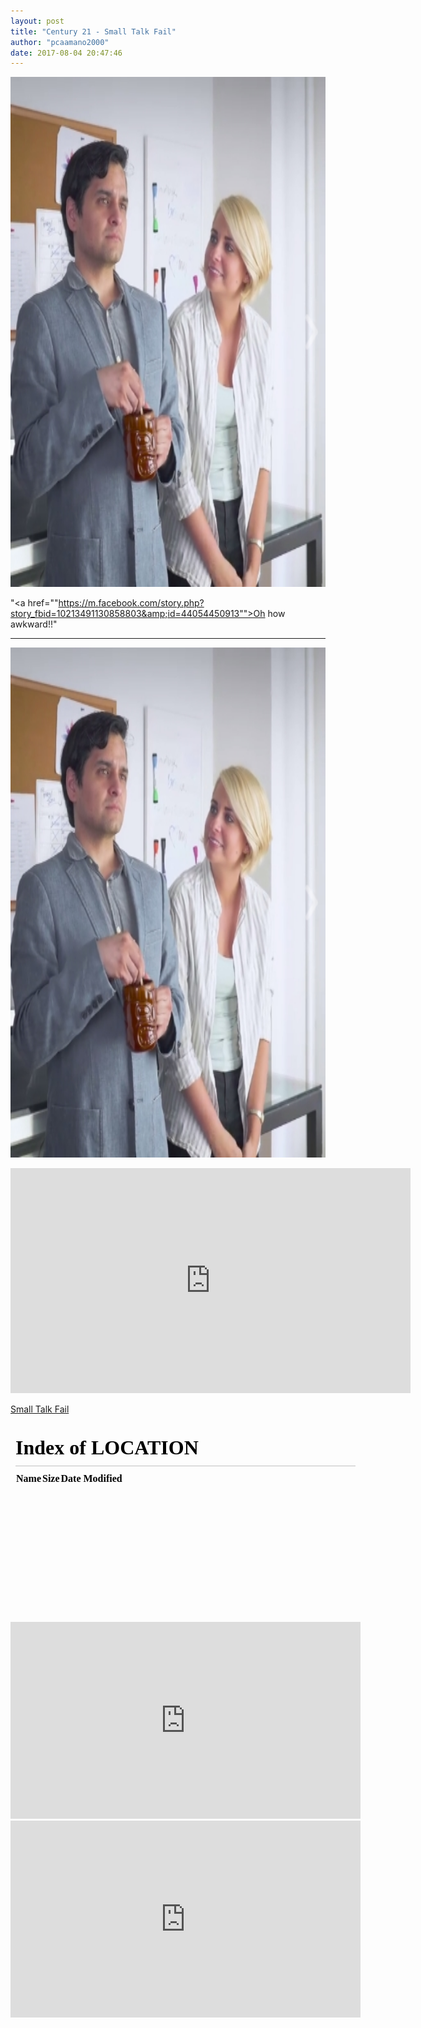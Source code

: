 ```yaml
---
layout: post
title: "Century 21 - Small Talk Fail"
author: "pcaamano2000"
date: 2017-08-04 20:47:46
---
```



                                                                                                                                          
  <img width="750" height="816" src="https://github.com/pcaamano2000/airspace-draft/blob/master/img/Cent21Thumb.jpg">



"<a href=""https://m.facebook.com/story.php?story_fbid=10213491130858803&amp;id=44054450913"">Oh how awkward!!</a>"	

 - - - - - 

<a href="https://m.facebook.com/story.php?story_fbid=10213491130858803&amp;id=44054450913"><img src="https://github.com/pcaamano2000/airspace-draft/blob/master/img/Cent21Thumb.jpg" style="width:750px; height:816px" title="Century 21" alt="Cent21"></a>


<iframe src="https://github.com/pcaamano2000/airspace-draft/blob/master/img/Cent21Thumb.jpg" width="640" height="360" frameborder="0" allow="autoplay; fullscreen" allowfullscreen></iframe>
<p><a href="https://m.facebook.com/story.php?story_fbid=10213491130858803&amp;id=44054450913">Small Talk Fail</a> </p>





<iframe src="/" width="560" height="315" style="border:none;overflow:hidden" scrolling="no" frameborder="0" allowTransparency="true" allowFullScreen="true"></iframe>





<iframe src="https://www.facebook.com/plugins/video.php?href=https://m.facebook.com/story.php?story_fbid=10213491130858803&amp;id=44054450913show_text=0&width=560" width="560" height="315" style="border:none;overflow:hidden" scrolling="no" frameborder="0" allowTransparency="true" allowFullScreen="true"></iframe>



<div class="facebook-responsive">
    <iframe src="https://m.facebook.com/story.php?story_fbid=10213491130858803&amp;id=44054450913" width="560" height="315" style="border:none;overflow:hidden" scrolling="no" frameborder="0" allowTransparency="true" allowFullScreen="true"></iframe>
</div>
